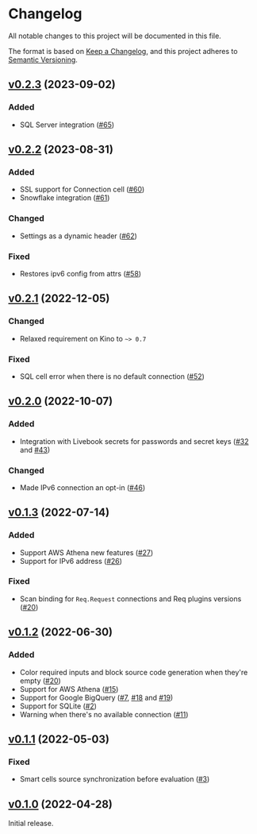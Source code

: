 # Changelog

All notable changes to this project will be documented in this file.

The format is based on [Keep a Changelog](https://keepachangelog.com/en/1.0.0/),
and this project adheres to [Semantic Versioning](https://semver.org/spec/v2.0.0.html).

## [v0.2.3](https://github.com/livebook-dev/kino_db/tree/v0.2.3) (2023-09-02)

### Added

- SQL Server integration ([#65](https://github.com/livebook-dev/kino_db/pull/65))

## [v0.2.2](https://github.com/livebook-dev/kino_db/tree/v0.2.2) (2023-08-31)

### Added

- SSL support for Connection cell ([#60](https://github.com/livebook-dev/kino_db/pull/60))
- Snowflake integration ([#61](https://github.com/livebook-dev/kino_db/pull/61))

### Changed

- Settings as a dynamic header ([#62](https://github.com/livebook-dev/kino_db/pull/62))

### Fixed

- Restores ipv6 config from attrs ([#58](https://github.com/livebook-dev/kino_db/pull/58))

## [v0.2.1](https://github.com/livebook-dev/kino_db/tree/v0.2.1) (2022-12-05)

### Changed

* Relaxed requirement on Kino to `~> 0.7`

### Fixed

* SQL cell error when there is no default connection ([#52](https://github.com/livebook-dev/kino_db/pull/52))

## [v0.2.0](https://github.com/livebook-dev/kino_db/tree/v0.2.0) (2022-10-07)

### Added

- Integration with Livebook secrets for passwords and secret keys ([#32](https://github.com/livebook-dev/kino_db/pull/32) and [#43](https://github.com/livebook-dev/kino_db/pull/43))

### Changed

- Made IPv6 connection an opt-in ([#46](https://github.com/livebook-dev/kino_db/pull/46))

## [v0.1.3](https://github.com/livebook-dev/kino_db/tree/v0.1.3) (2022-07-14)

### Added

- Support AWS Athena new features ([#27](https://github.com/livebook-dev/kino_db/pull/27))
- Support for IPv6 address ([#26](https://github.com/livebook-dev/kino_db/pull/26))

### Fixed

- Scan binding for `Req.Request` connections and Req plugins versions ([#20](https://github.com/livebook-dev/kino_db/pull/20))

## [v0.1.2](https://github.com/livebook-dev/kino_db/tree/v0.1.2) (2022-06-30)

### Added

- Color required inputs and block source code generation when they're empty ([#20](https://github.com/livebook-dev/kino_db/pull/20))
- Support for AWS Athena ([#15](https://github.com/livebook-dev/kino_db/pull/15))
- Support for Google BigQuery ([#7](https://github.com/livebook-dev/kino_db/pull/7), [#18](https://github.com/livebook-dev/kino_db/pull/18) and [#19](https://github.com/livebook-dev/kino_db/pull/19))
- Support for SQLite ([#2](https://github.com/livebook-dev/kino_db/pull/2))
- Warning when there's no available connection ([#11](https://github.com/livebook-dev/kino_db/pull/11))

## [v0.1.1](https://github.com/livebook-dev/kino_db/tree/v0.1.1) (2022-05-03)

### Fixed

- Smart cells source synchronization before evaluation ([#3](https://github.com/livebook-dev/kino_db/pull/3))

## [v0.1.0](https://github.com/livebook-dev/kino_db/tree/v0.1.0) (2022-04-28)

Initial release.
